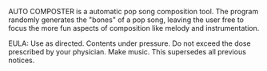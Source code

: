 AUTO COMPOSTER is a automatic pop song composition tool. The program randomly generates the "bones" of a pop song, leaving the user free to focus the more fun aspects of composition like melody and instrumentation.

EULA:
Use as directed. Contents under pressure. Do not exceed the dose prescribed by your physician. 
Make music. This supersedes all previous notices.

